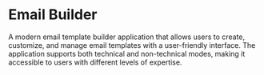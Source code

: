 # Email Builder

A modern email template builder application that allows users to create, customize, and manage email templates with a user-friendly interface. The application supports both technical and non-technical modes, making it accessible to users with different levels of expertise.

